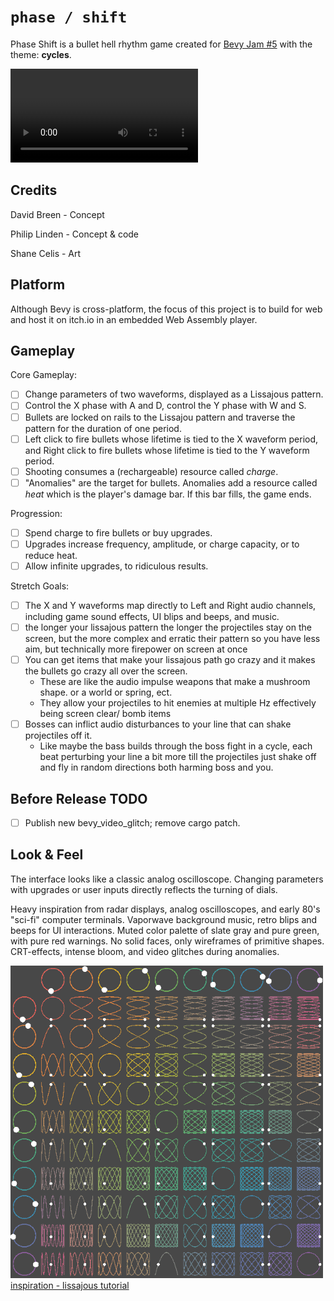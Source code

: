 # `phase / shift`

Phase Shift is a bullet hell rhythm game created for
[Bevy Jam #5](https://itch.io/jam/bevy-jam-5) with the theme: **cycles**.

![demo](doc/assets/dynamic.mp4)

## Credits
David Breen - Concept

Philip Linden - Concept & code

Shane Celis - Art

## Platform
Although Bevy is cross-platform, the focus of this project is to build for web
and host it on itch.io in an embedded Web Assembly player.

## Gameplay
Core Gameplay:

- [ ] Change parameters of two waveforms, displayed as a Lissajous pattern.
- [ ] Control the X phase with A and D, control the Y phase with W and S.
- [ ] Bullets are locked on rails to the Lissajou pattern and traverse the pattern
      for the duration of one period.
- [ ] Left click to fire bullets whose lifetime is tied to the X waveform period,
      and Right click to fire bullets whose lifetime is tied to the Y waveform
      period.
- [ ] Shooting consumes a (rechargeable) resource called _charge_.
- [ ] "Anomalies" are the target for bullets. Anomalies add a resource called _heat_
      which is the player's damage bar. If this bar fills, the game ends.

Progression:

- [ ] Spend charge to fire bullets or buy upgrades.
- [ ] Upgrades increase frequency, amplitude, or charge capacity, or to reduce heat.
- [ ] Allow infinite upgrades, to ridiculous results.

Stretch Goals:

- [ ] The X and Y waveforms map directly to Left and Right audio channels, including
      game sound effects, UI blips and beeps, and music.
- [ ] the longer your lissajous pattern the longer the projectiles stay on the
      screen, but the more complex and erratic their pattern so you have less aim,
      but technically more firepower on screen at once
- [ ] You can get items that make your lissajous path go crazy and it makes the
      bullets go crazy all over the screen.
    - These are like the audio impulse weapons that make a mushroom shape. or a
      world or spring, ect.
    - They allow your projectiles to hit enemies at multiple Hz effectively
      being screen clear/ bomb items
- [ ] Bosses can inflict audio disturbances to your line that can shake projectiles
      off it.
    - Like maybe the bass builds through the boss fight in a cycle, each beat
      perturbing your line a bit more till the projectiles just shake off and
      fly in random directions both harming boss and you.

## Before Release TODO

- [ ] Publish new bevy_video_glitch; remove cargo patch.

## Look & Feel
The interface looks like a classic analog oscilloscope. Changing parameters with
upgrades or user inputs directly reflects the turning of dials.

Heavy inspiration from radar displays, analog oscilloscopes, and early 80's
"sci-fi" computer terminals. Vaporwave background music, retro blips and beeps
for UI interactions. Muted color palette of slate gray and pure green, with pure
red warnings. No solid faces, only wireframes of primitive shapes. CRT-effects,
intense bloom, and video glitches during anomalies.

![inspiration 3](doc/assets/lissajous.gif)
[inspiration - lissajous tutorial](https://www.youtube.com/watch?v=t6nGiBzGLD8)
